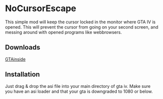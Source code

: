 # NoCursorEscape
This simple mod will keep the cursor locked in the monitor where GTA IV is opened. This will prevent the cursor from going on your second screen, and messing around with opened programs like webbrowsers.

## Downloads
[GTAinside](https://www.gtainside.com/gta4/mods/160019-no-cursor-escape/)

## Installation
Just drag & drop the asi file into your main directory of gta iv. Make sure you have an asi loader and that your gta is downgraded to 1080 or below.
